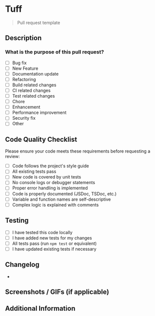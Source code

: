 # Tuff

> Pull request template

<!-- Thank you for contributing! -->

## Description

<!-- Please insert your description here and provide especially info about the "what" this PR is solving -->

<!-- If this PR resolves an issue, please add "Resolves #issue-number" here -->

### What is the purpose of this pull request? <!-- (put an "X" next to an item) -->

- [ ] Bug fix
- [ ] New Feature
- [ ] Documentation update
- [ ] Refactoring
- [ ] Build related changes
- [ ] CI related changes
- [ ] Test related changes
- [ ] Chore
- [ ] Enhancement
- [ ] Performance improvement
- [ ] Security fix
- [ ] Other

## Code Quality Checklist

Please ensure your code meets these requirements before requesting a review:

- [ ] Code follows the project's style guide
- [ ] All existing tests pass
- [ ] New code is covered by unit tests
- [ ] No console logs or debugger statements
- [ ] Proper error handling is implemented
- [ ] Code is properly documented (JSDoc, TSDoc, etc.)
- [ ] Variable and function names are self-descriptive
- [ ] Complex logic is explained with comments

## Testing

- [ ] I have tested this code locally
- [ ] I have added new tests for my changes
- [ ] All tests pass (run `npm test` or equivalent)
- [ ] I have updated existing tests if necessary

## Changelog

<!-- Please summarize the changes in this PR -->

-

## Screenshots / GIFs (if applicable)

<!-- If this PR includes UI changes, please add screenshots or GIFs to demonstrate the changes -->

## Additional Information

<!-- Add any other information that might be useful for reviewers -->
